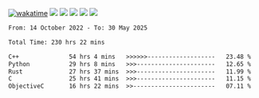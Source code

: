 [![wakatime](https://wakatime.com/badge/user/368879df-dc38-4b1a-86c4-8a2054a0e074.svg)](https://wakatime.com/@368879df-dc38-4b1a-86c4-8a2054a0e074)
<img src="https://img.shields.io/badge/Windows-0078D6?style=flat&logo=Windows&logoColor=white">
<img src="https://img.shields.io/badge/IntelliJ_IDEA-000000.svg?style=flat&logo=IntelliJ-IDEA&logoColor=white">
<img src="https://img.shields.io/badge/CLion-000000.svg?style=flat&logo=CLion&logoColor=white">
<img src="https://img.shields.io/badge/Visual_Studio_Code-007ACC?style=flat&logo=Visual-Studio-Code&logoColor=white">
<img src="https://img.shields.io/badge/Discord-5865F2?label=kano42&style=flat&logo=discord&logoColor=white">
<br>


<!--START_SECTION:waka-->

```txt
From: 14 October 2022 - To: 30 May 2025

Total Time: 230 hrs 22 mins

C++              54 hrs 4 mins   >>>>>>-------------------   23.48 %
Python           29 hrs 8 mins   >>>----------------------   12.65 %
Rust             27 hrs 37 mins  >>>----------------------   11.99 %
C                25 hrs 41 mins  >>>----------------------   11.15 %
ObjectiveC       16 hrs 22 mins  >>-----------------------   07.11 %
```

<!--END_SECTION:waka-->
